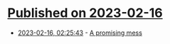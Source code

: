 # [Published on 2023-02-16](index.md)

* [2023-02-16, 02:25:43](https://lobste.rs/s/iehpq1/promising_mess) - [A promising mess](https://pierre.equoy.fr/blog/posts/2023/02/a-promising-mess/)
